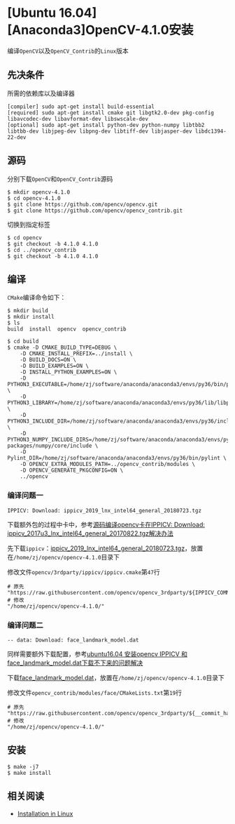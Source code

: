 
# [Ubuntu 16.04][Anaconda3]OpenCV-4.1.0安装

编译`OpenCV`以及`OpenCV_Contrib`的`Linux`版本

## 先决条件

所需的依赖库以及编译器

```
[compiler] sudo apt-get install build-essential
[required] sudo apt-get install cmake git libgtk2.0-dev pkg-config libavcodec-dev libavformat-dev libswscale-dev
[optional] sudo apt-get install python-dev python-numpy libtbb2 libtbb-dev libjpeg-dev libpng-dev libtiff-dev libjasper-dev libdc1394-22-dev
```

## 源码

分别下载`OpenCV`和`OpenCV_Contrib`源码

```
$ mkdir opencv-4.1.0
$ cd opencv-4.1.0
$ git clone https://github.com/opencv/opencv.git
$ git clone https://github.com/opencv/opencv_contrib.git
```

切换到指定标签

```
$ cd opencv
$ git checkout -b 4.1.0 4.1.0
$ cd ../opencv_contrib
$ git checkout -b 4.1.0 4.1.0
```

## 编译

`CMake`编译命令如下：

```
$ mkdir build
$ mkdir install
$ ls
build  install  opencv  opencv_contrib

$ cd build
$ cmake -D CMAKE_BUILD_TYPE=DEBUG \
    -D CMAKE_INSTALL_PREFIX=../install \
    -D BUILD_DOCS=ON \
    -D BUILD_EXAMPLES=ON \
    -D INSTALL_PYTHON_EXAMPLES=ON \
    -D PYTHON3_EXECUTABLE=/home/zj/software/anaconda/anaconda3/envs/py36/bin/python \
    -D PYTHON3_LIBRARY=/home/zj/software/anaconda/anaconda3/envs/py36/lib/libpython3.6m.so \
    -D PYTHON3_INCLUDE_DIR=/home/zj/software/anaconda/anaconda3/envs/py36/include/python3.6m \
    -D PYTHON3_NUMPY_INCLUDE_DIRS=/home/zj/software/anaconda/anaconda3/envs/py36/lib/python3.6/site-packages/numpy/core/include \
    -D Pylint_DIR=/home/zj/software/anaconda/anaconda3/envs/py36/bin/pylint \
    -D OPENCV_EXTRA_MODULES_PATH=../opencv_contrib/modules \
    -D OPENCV_GENERATE_PKGCONFIG=ON \
    ../opencv
```

### 编译问题一

```
IPPICV: Download: ippicv_2019_lnx_intel64_general_20180723.tgz
```

下载额外包的过程中卡中，参考[源码编译opencv卡在IPPICV: Download: ippicv_2017u3_lnx_intel64_general_20170822.tgz解决办法](https://blog.csdn.net/u010739369/article/details/79966263)

先下载`ippicv`：[ippicv_2019_lnx_intel64_general_20180723.tgz](https://raw.githubusercontent.com/opencv/opencv_3rdparty/32e315a5b106a7b89dbed51c28f8120a48b368b4/ippicv/ippicv_2019_lnx_intel64_general_20180723.tgz)，放置在`/home/zj/opencv/opencv-4.1.0`目录下

修改文件`opencv/3rdparty/ippicv/ippicv.cmake`第`47`行

```
# 原先
"https://raw.githubusercontent.com/opencv/opencv_3rdparty/${IPPICV_COMMIT}/ippicv/"
# 修改
"/home/zj/opencv/opencv-4.1.0/"
```

### 编译问题二

```
-- data: Download: face_landmark_model.dat
```

同样需要额外下载配置，参考[ubuntu16.04 安装opencv IPPICV 和 face_landmark_model.dat下载不下来的问题解决](https://blog.csdn.net/CSDN330/article/details/86747867)

下载[face_landmark_model.dat](https://raw.githubusercontent.com/opencv/opencv_3rdparty/8afa57abc8229d611c4937165d20e2a2d9fc5a12/face_landmark_model.dat)，放置在`/home/zj/opencv/opencv-4.1.0`目录下

修改文件`opencv_contrib/modules/face/CMakeLists.txt`第`19`行

```
# 原先
"https://raw.githubusercontent.com/opencv/opencv_3rdparty/${__commit_hash}/"
# 修改
"/home/zj/opencv/opencv-4.1.0/"
```

## 安装

```
$ make -j7
$ make install
```

## 相关阅读

* [Installation in Linux ](https://docs.opencv.org/4.1.0/d7/d9f/tutorial_linux_install.html)